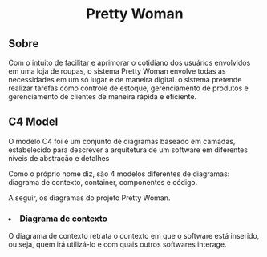 <h1 align="center"> Pretty Woman </h1>

<h2> Sobre </h2>
<p> Com o intuito de facilitar e aprimorar o cotidiano dos usuários envolvidos em uma loja de roupas, o sistema Pretty Woman envolve todas as necessidades em um só lugar e de maneira digital. o sistema pretende realizar tarefas como controle de estoque, gerenciamento de produtos e gerenciamento de clientes de maneira rápida e eficiente. </p>

<h2> C4 Model </h2>
<p> O modelo C4 foi é um conjunto de diagramas baseado em camadas, estabelecido para descrever a arquitetura de um software em diferentes níveis de abstração e detalhes </p>
<p> Como o próprio nome diz, são 4 modelos diferentes de diagramas: diagrama de contexto, container, componentes e código. </p>
<p> A seguir, os diagramas do projeto Pretty Woman. </p>

<h3><li> Diagrama de contexto </li></h3>
<p> O diagrama de contexto retrata o contexto em que o software está inserido, ou seja, quem irá utilizá-lo e com quais outros softwares interage. </p>

